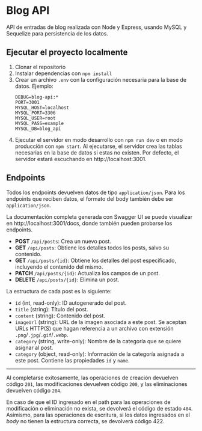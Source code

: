 # Blog API
API de entradas de blog realizada con Node y Express, usando MySQL y Sequelize para persistencia de los datos.

## Ejecutar el proyecto localmente
1. Clonar el repositorio
2. Instalar dependencias con `npm install`
3. Crear un archivo `.env` con la configuración necesaria para la base de datos. Ejemplo:
    ```
    DEBUG=blog-api:*
    PORT=3001
    MYSQL_HOST=localhost
    MYSQL_PORT=3306
    MYSQL_USER=root
    MYSQL_PASS=example
    MYSQL_DB=blog_api
    ```
4. Ejecutar el servidor en modo desarrollo con `npm run dev` o en modo producción con `npm start`. Al ejecutarse, el servidor crea las tablas necesarias en la base de datos si estas no existen. Por defecto, el servidor estará escuchando en http://localhost:3001.

## Endpoints
Todos los endpoints devuelven datos de tipo `application/json`. Para los endpoints que reciben datos, el formato del body también debe ser `application/json`.

La documentación completa generada con Swagger UI se puede visualizar en http://localhost:3001/docs, donde también pueden probarse los endpoints.

* **POST** `/api/posts`: Crea un nuevo post.
* **GET** `/api/posts`: Obtiene los detalles todos los posts, salvo su contenido.
* **GET** `/api/posts/{id}`: Obtiene los detalles del post especificado, incluyendo el contenido del mismo.
* **PATCH** `/api/posts/{id}`: Actualiza los campos de un post.
* **DELETE** `/api/posts/{id}`: Elimina un post.

La estructura de cada post es la siguiente:
* `id` (int, read-only): ID autogenerado del post.
* `title` (string): Título del post.
* `content` (string): Contenido del post.
* `imageUrl` (string): URL de la imagen asociada a este post. Se aceptan URLs HTTP(S) que hagan referencia a un archivo con extensión `.png`/`.jpg`/`.gif`/`.webp`.
* `category` (string, write-only): Nombre de la categoría que se quiere asignar al post.
* `category` (object, read-only): Información de la categoría asignada a este post. Contiene las propiedades `id` y `name`.
----
Al completarse exitosamente, las operaciones de creación devuelven código `201`, las modificaciones devuelven código `200`, y las eliminaciones devuelven código `204`.

En caso de que el ID ingresado en el path para las operaciones de modificación o eliminación no exista, se devolverá el código de estado `404`. Asimismo, para las operaciones de escritura, si los datos ingresados en el *body* no tienen la estructura correcta, se devolverá código 422.

